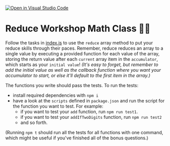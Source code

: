 [![Open in Visual Studio Code](https://classroom.github.com/assets/open-in-vscode-f059dc9a6f8d3a56e377f745f24479a46679e63a5d9fe6f495e02850cd0d8118.svg)](https://classroom.github.com/online_ide?assignment_repo_id=6686268&assignment_repo_type=AssignmentRepo)
# Reduce Workshop Math Class 🔢🏫

Follow the tasks in [index.js](index.js) to use the `reduce` array method to put your reduce skills through their paces. Remember, reduce reduces an array to a single value by executing a provided function for each value of the array, storing the return value after each `current` array item in the `accumulator`, which starts as your `initial value`! _(It's easy to forget, but remember to add the initial value as well as the callback function where you want your accumulator to start, or else it'll default to the first item in the array.)_

The functions you write should pass the tests. To run the tests:

- install required dependencies with `npm i`
- have a look at the `scripts` defined in `package.json` and run the script for the function you want to test. For example:
  - if you want to test your `add` function, run `npm run test1`.
  - if you want to test your `addIfTwoDigits` function, run `npm run test2`
  - and so forth.

(Running `npm t` should run all the tests for all functions with one command, which might be useful if you've finished all of the bonus questions.)
